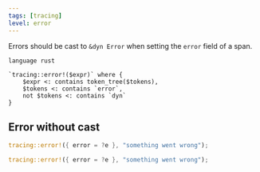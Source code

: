 ```yaml
---
tags: [tracing]
level: error
---
```


Errors should be cast to `&dyn Error` when setting the `error` field of a span.

```grit
language rust

`tracing::error!($expr)` where {
    $expr <: contains token_tree($tokens),
    $tokens <: contains `error`,
    not $tokens <: contains `dyn`
}
```

## Error without cast

```rust
tracing::error!({ error = ?e }, "something went wrong");
```

```rust
tracing::error!({ error = ?e }, "something went wrong");
```
